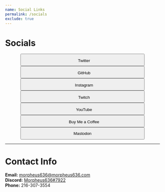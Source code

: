```yaml
---
name: Social Links
permalink: /socials
exclude: true
---
```


<style>
    button{
        margin-left: 10%;
        width: 80%;
        margin-right: 10%;
        height: 40px;
    }

    i{
        font-size: 20px;
        padding-right: 10px;
    }
</style>

# Socials

<button onclick="location.href='https://twitter.com/morpheus636'" type="button">
<i class="ai-twitter-fill"></i>Twitter
</button>

<button onclick="location.href='https://github.com/morpheus636'" type="button">
<i class="ai-github-fill"></i> GitHub
</button>

<button onclick="location.href='https://instagram.com/morpheus636'" type="button">
<i class="ai-instagram-fill"></i>Instagram
</button>

<button onclick="location.href='https://twitch.tv/morpheus636'" type="button">
<i class="ai-twitch-fill"></i>Twitch
</button>

<button onclick="location.href='https://www.youtube.com/channel/UCQwbG2f_nyPfT7-lF-3lukA'" type="button">
<i class="ai-youtube-fill"></i>YouTube
</button>

<button onclick="location.href='https://www.buymeacoffee.com/morpheus636'" type="button">
<i class="ai-coffee"></i>Buy Me a Coffee
</button>

<button onclick="location.href='https://mastodon.social/web/@morpheus636'" type="button">
Mastodon
</button>

<hr />

# Contact Info
**Email:** [morpheus636@morpheus636.com](mailto:morpheus636@morpheus636.com)
<br/>**Discord:** [Morpheus636#7922](https://discord.morpheus636.com)
<br/>**Phone:** 216-307-3554
